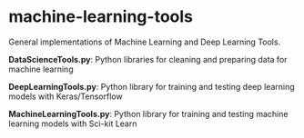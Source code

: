# machine-learning-tools
General implementations of Machine Learning and Deep Learning Tools.

**DataScienceTools.py**: Python libraries for cleaning and preparing data for machine learning

**DeepLearningTools.py**: Python library for training and testing deep learning models with Keras/Tensorflow

**MachineLearningTools.py**: Python library for training and testing machine learning models with Sci-kit Learn
